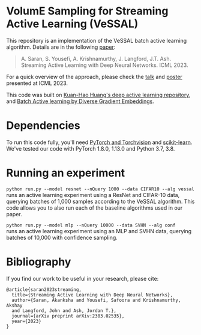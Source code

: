 # VolumE Sampling for Streaming Active Learning (VeSSAL)

This repository is an implementation of the VeSSAL batch active learning algorithm. Details are in the following [paper](https://arxiv.org/abs/2303.02535):
> A. Saran, S. Yousefi, A. Krishnamurthy, J. Langford, J.T. Ash.
Streaming Active Learning with Deep Neural Networks. ICML 2023.

For a quick overview of the approach, please check the [talk](https://icml.cc/virtual/2023/poster/24291) and [poster](https://icml.cc/media/PosterPDFs/ICML%202023/24291.png?t=1690414066.469752) presented at ICML 2023.

This code was built on [Kuan-Hao Huang's deep active learning repository](https://github.com/ej0cl6/deep-active-learning), and [Batch Active learning by Diverse Gradient Embeddings](https://github.com/JordanAsh/badge).

# Dependencies

To run this code fully, you'll need [PyTorch and Torchvision](https://pytorch.org/) and [scikit-learn](https://scikit-learn.org/stable/). We've tested our code with PyTorch 1.8.0, 1.13.0 and Python 3.7, 3.8.

# Running an experiment

`python run.py --model resnet --nQuery 1000 --data CIFAR10 --alg vessal` \
runs an active learning experiment using a ResNet and CIFAR-10 data, querying batches of 1,000 samples according to the VeSSAL algorithm.
This code allows you to also run each of the baseline algorithms used in our paper. 

`python run.py --model mlp --nQuery 10000 --data SVHN --alg conf`\
runs an active learning experiment using an MLP and SVHN data, querying batches of 10,000 with confidence sampling.

# Bibliography
If you find our work to be useful in your research, please cite:
```
@article{saran2023streaming,
  title={Streaming Active Learning with Deep Neural Networks},
  author={Saran, Akanksha and Yousefi, Safoora and Krishnamurthy, Akshay
  and Langford, John and Ash, Jordan T.},
  journal={arXiv preprint arXiv:2303.02535},
  year={2023}
}
```
